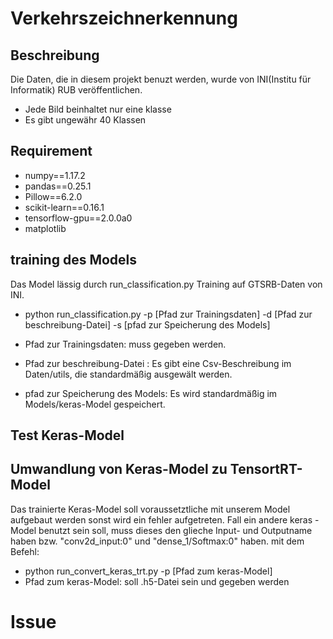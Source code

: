 # Verkehrszeichnerkennung

## Beschreibung

Die Daten, die in diesem projekt benuzt werden, wurde von INI(Institu für Informatik) RUB
veröffentlichen.

- Jede Bild beinhaltet nur eine klasse
- Es gibt ungewähr 40 Klassen

## Requirement

- numpy==1.17.2
- pandas==0.25.1
- Pillow==6.2.0
- scikit-learn==0.16.1
- tensorflow-gpu==2.0.0a0
- matplotlib

## training des Models

Das Model lässig durch run_classification.py
Training auf GTSRB-Daten von INI.

- python run_classification.py -p [Pfad zur Trainingsdaten] -d [Pfad zur beschreibung-Datei] -s [pfad zur Speicherung des Models]

- Pfad zur Trainingsdaten: muss gegeben werden.
- Pfad zur beschreibung-Datei : Es gibt eine Csv-Beschreibung im Daten/utils, die standardmäßig ausgewält werden.
- pfad zur Speicherung des Models: Es wird standardmäßig im Models/keras-Model gespeichert.

## Test Keras-Model

## Umwandlung von Keras-Model zu TensortRT-Model

Das trainierte Keras-Model soll voraussetztliche mit unserem Model aufgebaut werden sonst wird ein fehler aufgetreten.
Fall ein andere keras - Model benutzt sein soll, muss dieses den glieche Input- und Outputname haben bzw. "conv2d_input:0" und "dense_1/Softmax:0" haben.
mit dem Befehl:

- python run_convert_keras_trt.py -p [Pfad zum keras-Model]
- Pfad zum keras-Model: soll .h5-Datei sein und gegeben werden

# Issue
